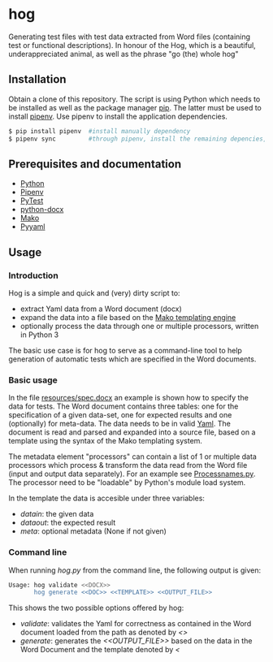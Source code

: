 # hog
Generating test files with test data extracted from Word files (containing test or functional descriptions).
In honour of the Hog, which is a beautiful, underappreciated animal, as well as the phrase "go (the) whole hog"

## Installation

Obtain a clone of this repository. The script is using Python which needs to be installed as well as the package manager [pip](https://pip.pypa.io/en/stable/). The latter must be used to install [pipenv](https://pipenv.pypa.io/en/latest/). Use pipenv to install the application dependencies.

```bash
$ pip install pipenv  #install manually dependency
$ pipenv sync         #through pipenv, install the remaining depencies, creating virtualenv

```
## Prerequisites and documentation

 - [Python](https://www.python.org/)
 - [Pipenv](https://pipenv.pypa.io/en/latest/)
 - [PyTest](https://realpython.com/pytest-python-testing/)
 - [python-docx](https://python-docx.readthedocs.io/en/latest/)
 - [Mako](https://www.makotemplates.org/)
 - [Pyyaml](https://pyyaml.org/)

## Usage
### Introduction

Hog is a simple and quick and (very) dirty script to:

 - extract Yaml data from a Word document (docx)
 - expand the data into a file based on the [Mako templating engine](https://www.makotemplates.org/)
 - optionally process the data through one or multiple processors, written in Python 3

The basic use case is for hog to serve as a command-line tool to help generation of automatic tests which are specified in the Word documents.

### Basic usage

In the file [resources/spec.docx](resources/spec.docx) an example is shown how to specify the data for tests. The Word document contains three tables: one for the specification of a given data-set, one for expected results and one (optionally) for meta-data. The data needs to be in valid [Yaml](https://yaml.org/). The document is read and parsed and expanded into a source file, based on a template using the syntax of the Mako templating system.

The metadata element "processors" can contain a list of 1 or multiple data processors which process & transform the data read from the Word file (input and output data separately). For an example see [Processnames.py](Processnames.py). The processor need to be "loadable" by Python's module load system.

In the template the data is accesible under three variables:

 - *datain*: the given data
 - *dataout*: the expected result
 - *meta*: optional metadata (None if not given)

### Command line

When running *hog.py* from the command line, the following output is given:

```bash
Usage: hog validate <<DOCX>>
       hog generate <<DOC>> <<TEMPLATE>> <<OUTPUT_FILE>>
```

This shows the two possible options offered by hog:

 - *validate*: validates the Yaml for correctness as contained in the Word document loaded from the path as denoted by *<<DOCX>>*
 - *generate*: generates the *<<OUTPUT_FILE>>* based on the data in the Word Document and the template denoted by *<<TEMPLATE>>*

### Running Test

Use pytest (installed when running Pipenv sync) to run the included unit tests.

```bash
$ pipenv shell   # activate virtualenv
$ pytest         # run tests
```

## Contributing
Pull requests are welcome. For major changes, please open an issue first to discuss what you would like to change.

Please make sure to update tests as appropriate.

## License
Copyright (c) 2021, Iwan van der Kleijn (iwanvanderkleijn@gmail.com)

This is Free Software: [BSD-3-Clause](https://choosealicense.com/licenses/bsd-3-clause-clear/)

See the file LICENSE.txt
